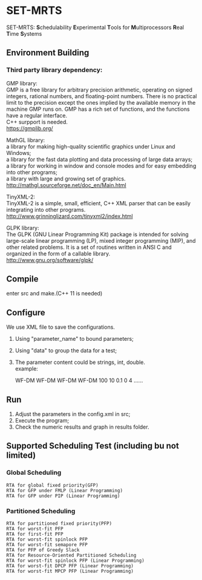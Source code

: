 # SET-MRTS
SET-MRTS: **S**chedulability **E**xperimental **T**ools for **M**ultiprocessors **R**eal **T**ime **S**ystems
## Environment Building
### Third party library dependency:<br/>
  GMP library:<br/>
    GMP is a free library for arbitrary precision arithmetic, operating on signed integers, rational numbers, and floating-point numbers. There is no practical limit to the precision except the ones implied by the available memory in the machine GMP runs on. GMP has a rich set of functions, and the functions have a regular interface.<br/>
    C++ surpport is needed.<br/>
    https://gmplib.org/<br/>

  MathGL library:<br/>
    a library for making high-quality scientific graphics under Linux and Windows;<br/>
    a library for the fast data plotting and data processing of large data arrays;<br/>
    a library for working in window and console modes and for easy embedding into other programs;<br/>
    a library with large and growing set of graphics.<br/>
    http://mathgl.sourceforge.net/doc_en/Main.html<br/>
    
  TinyXML-2:<br/>
    TinyXML-2 is a simple, small, efficient, C++ XML parser that can be easily integrating into other programs.<br/>
    http://www.grinninglizard.com/tinyxml2/index.html<br/>

  GLPK library:<br/>
	The GLPK (GNU Linear Programming Kit) package is intended for solving large-scale linear programming (LP), mixed integer programming (MIP), and other related problems. It is a set of routines written in ANSI C and organized in the form of a callable library. <br/>
	http://www.gnu.org/software/glpk/<br/>

## Compile
enter src and make.(C++ 11 is needed)<br/>

## Configure
We use XML file to save the configurations.<br/>
1. Using "parameter_name" to bound parameters;<br/>
2. Using "data" to group the data for a test;<br/>
3. The parameter content could be strings, int, double.<br/>
example:<br/>

	<parameters>
		<schedulability_test>
			<data TEST_TYPE="0">WF-DM</data>
			<data TEST_TYPE="1">WF-DM</data>
			<data TEST_TYPE="2">WF-DM</data>
			<data TEST_TYPE="8">WF-DM</data>
		</schedulability_test>
		<experiment_times>100</experiment_times>
		<lambda>
			<data>10</data>
		</lambda>
		<step>
			<data>0.1</data>
		</step>
		<init_utilization_range>
			<data>
				<min>0</min>
				<max>4</max>
			</data>
		</init_utilization_range>
		......
	</parameters>

## Run
1. Adjust the parameters in the config.xml in src;
2. Execute the program;
3. Check the numeric results and graph in results folder.

## Supported Scheduling Test (including bu not limited)
### Global Scheduling
	RTA for global fixed priority(GFP)
	RTA for GFP under FMLP (Linear Programming)
	RTA for GFP under PIP (Linear Programming)
### Partitioned Scheduling
	RTA for partitioned fixed priority(PFP)
	RTA for worst-fit PFP
	RTA for first-fit PFP
	RTA for worst-fit spinlock PFP
	RTA for worst-fit semapore PFP
	RTA for PFP of Greedy Slack
	RTA for Resource-Oriented Partitioned Scheduling
	RTA for worst-fit spinlock PFP (Linear Programming)
	RTA for worst-fit DPCP PFP (Linear Programming)
	RTA for worst-fit MPCP PFP (Linear Programming)














